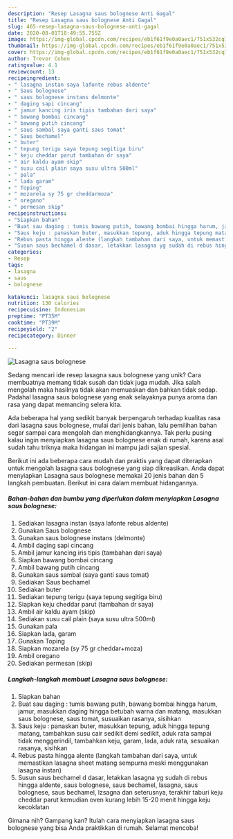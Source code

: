 ```yaml
---
description: "Resep Lasagna saus bolognese Anti Gagal"
title: "Resep Lasagna saus bolognese Anti Gagal"
slug: 465-resep-lasagna-saus-bolognese-anti-gagal
date: 2020-08-01T18:49:55.755Z
image: https://img-global.cpcdn.com/recipes/eb1f61f9e0a0aec1/751x532cq70/lasagna-saus-bolognese-foto-resep-utama.jpg
thumbnail: https://img-global.cpcdn.com/recipes/eb1f61f9e0a0aec1/751x532cq70/lasagna-saus-bolognese-foto-resep-utama.jpg
cover: https://img-global.cpcdn.com/recipes/eb1f61f9e0a0aec1/751x532cq70/lasagna-saus-bolognese-foto-resep-utama.jpg
author: Trevor Cohen
ratingvalue: 4.1
reviewcount: 13
recipeingredient:
- " lasagna instan saya lafonte rebus aldente"
- " Saus bolognese"
- " saus bolognese instans delmonte"
- " daging sapi cincang"
- " jamur kancing iris tipis tambahan dari saya"
- " bawang bombai cincang"
- " bawang putih cincang"
- " saus sambal saya ganti saus tomat"
- " Saus bechamel"
- " buter"
- " tepung terigu saya tepung segitiga biru"
- " keju cheddar parut tambahan dr saya"
- " air kaldu ayam skip"
- " susu cail plain saya susu ultra 500ml"
- " pala"
- " lada garam"
- " Toping"
- " mozarela sy 75 gr cheddarmoza"
- " oregano"
- " permesan skip"
recipeinstructions:
- "Siapkan bahan"
- "Buat sau daging : tumis bawang putih, bawang bombai hingga harum, jamur, masukkan daging hingga betubah warna dan matang, masukkan saus bolognese, saus tomat, susuaikan rasanya, sisihkan"
- "Saus keju : panaskan buter, masukkan tepung, aduk hingga tepung matang, tambahkan susu cair sedikit demi sedikit, aduk rata sampai tidak menggerindil, tambahkan keju, garam, lada, aduk rata, sesuaikan rasanya, sisihkan"
- "Rebus pasta hingga alente (langkah tambahan dari saya, untuk memastikan lasagna sheet matang sempurna meski menggunakan lasagna instan)"
- "Susun saus bechamel d dasar, letakkan lasagna yg sudah di rebus hingga aldente, saus bolognese, saus bechamel, lasagna, saus bolognese, saus bechamel, lzsagna dan seterusnya, terakhir taburi keju cheddar parut kemudian oven kurang lebih 15-20 menit hingga keju kecoklatan"
categories:
- Resep
tags:
- lasagna
- saus
- bolognese

katakunci: lasagna saus bolognese 
nutrition: 130 calories
recipecuisine: Indonesian
preptime: "PT35M"
cooktime: "PT39M"
recipeyield: "2"
recipecategory: Dinner

---
```



![Lasagna saus bolognese](https://img-global.cpcdn.com/recipes/eb1f61f9e0a0aec1/751x532cq70/lasagna-saus-bolognese-foto-resep-utama.jpg)

Sedang mencari ide resep lasagna saus bolognese yang unik? Cara membuatnya memang tidak susah dan tidak juga mudah. Jika salah mengolah maka hasilnya tidak akan memuaskan dan bahkan tidak sedap. Padahal lasagna saus bolognese yang enak selayaknya punya aroma dan rasa yang dapat memancing selera kita.



Ada beberapa hal yang sedikit banyak berpengaruh terhadap kualitas rasa dari lasagna saus bolognese, mulai dari jenis bahan, lalu pemilihan bahan segar sampai cara mengolah dan menghidangkannya. Tak perlu pusing kalau ingin menyiapkan lasagna saus bolognese enak di rumah, karena asal sudah tahu triknya maka hidangan ini mampu jadi sajian spesial.


Berikut ini ada beberapa cara mudah dan praktis yang dapat diterapkan untuk mengolah lasagna saus bolognese yang siap dikreasikan. Anda dapat menyiapkan Lasagna saus bolognese memakai 20 jenis bahan dan 5 langkah pembuatan. Berikut ini cara dalam membuat hidangannya.

<!--inarticleads1-->

##### Bahan-bahan dan bumbu yang diperlukan dalam menyiapkan Lasagna saus bolognese:

1. Sediakan  lasagna instan (saya lafonte rebus aldente)
1. Gunakan  Saus bolognese
1. Gunakan  saus bolognese instans (delmonte)
1. Ambil  daging sapi cincang
1. Ambil  jamur kancing iris tipis (tambahan dari saya)
1. Siapkan  bawang bombai cincang
1. Ambil  bawang putih cincang
1. Gunakan  saus sambal (saya ganti saus tomat)
1. Sediakan  Saus bechamel
1. Sediakan  buter
1. Sediakan  tepung terigu (saya tepung segitiga biru)
1. Siapkan  keju cheddar parut (tambahan dr saya)
1. Ambil  air kaldu ayam (skip)
1. Sediakan  susu cail plain (saya susu ultra 500ml)
1. Gunakan  pala
1. Siapkan  lada, garam
1. Gunakan  Toping
1. Siapkan  mozarela (sy 75 gr cheddar+moza)
1. Ambil  oregano
1. Sediakan  permesan (skip)




<!--inarticleads2-->

##### Langkah-langkah membuat Lasagna saus bolognese:

1. Siapkan bahan
1. Buat sau daging : tumis bawang putih, bawang bombai hingga harum, jamur, masukkan daging hingga betubah warna dan matang, masukkan saus bolognese, saus tomat, susuaikan rasanya, sisihkan
1. Saus keju : panaskan buter, masukkan tepung, aduk hingga tepung matang, tambahkan susu cair sedikit demi sedikit, aduk rata sampai tidak menggerindil, tambahkan keju, garam, lada, aduk rata, sesuaikan rasanya, sisihkan
1. Rebus pasta hingga alente (langkah tambahan dari saya, untuk memastikan lasagna sheet matang sempurna meski menggunakan lasagna instan)
1. Susun saus bechamel d dasar, letakkan lasagna yg sudah di rebus hingga aldente, saus bolognese, saus bechamel, lasagna, saus bolognese, saus bechamel, lzsagna dan seterusnya, terakhir taburi keju cheddar parut kemudian oven kurang lebih 15-20 menit hingga keju kecoklatan




Gimana nih? Gampang kan? Itulah cara menyiapkan lasagna saus bolognese yang bisa Anda praktikkan di rumah. Selamat mencoba!
